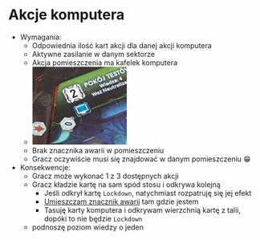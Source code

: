 # Akcje komputera

- Wymagania:
    - Odpowiednia ilość kart akcji dla danej akcji komputera 
    - Aktywne zasilanie w danym sektorze
    - Akcja pomieszczenia ma kafelek komputera
    - ![kafelek-komputera.png](kafelek-komputera.png)
    - Brak znacznika awarii w pomieszczeniu
    - Gracz oczywiście musi się znajdować w danym pomieszczeniu :grin:
- Konsekwencje:
    - Gracz może wykonać 1 z 3 dostępnych akcji
    - Gracz kładzie kartę na sam spód stosu i odkrywa kolejną
        - Jeśli odkrył kartę `Lockdown`, natychmiast rozpatruję się jej efekt
        - [Umieszczam znacznik awarii](../../powtarzalne/awaria/umieszczam-awarie) tam gdzie jestem
        - Tasuję karty komputera i odkrywam wierzchnią kartę z talii, dopóki to nie będzie `Lockdown`
    - podnoszę poziom wiedzy o jeden

